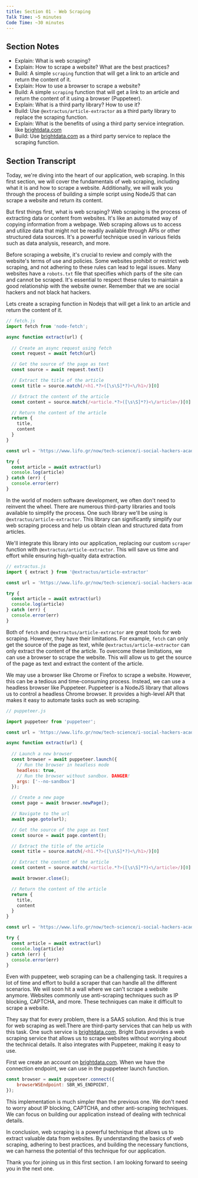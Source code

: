 ```yaml
---
title: Section 01 - Web Scraping
Talk Time: ~5 minutes
Code Time: ~30 minutes
---
```


## Section Notes

- Explain: What is web scraping?
- Explain: How to scrape a website? What are the best practices?
- Build: A simple `scraping` function that will get a link to an article and return the content of it.
- Explain: How to use a browser to scrape a website?
- Build: A simple `scraping` function that will get a link to an article and return the content of it using a browser (Puppeteer).
- Explain: What is a third party library? How to use it?
- Build: Use `@extractus/article-extractor` as a third party library to replace the scraping function.
- Explain: What is the benefits of using a third party service integration. like [brightdata.com](https://brightdata.com/)
- Build: Use [brightdata.com](https://brightdata.com/) as a third party service to replace the scraping function.

## Section Transcript

Today, we're diving into the heart of our application, web scraping. In this first section, we will cover the fundamentals of web scraping, including what it is and how to scrape a website. Additionally, we will walk you through the process of building a simple script using NodeJS that can scrape a website and return its content.

But first things first, what is web scraping? Web scraping is the process of extracting data or content from websites. It's like an automated way of copying information from a webpage. Web scraping allows us to access and utilize data that might not be readily available through APIs or other structured data sources. It's a powerful technique used in various fields such as data analysis, research, and more.

Before scraping a website, it's crucial to review and comply with the website's terms of use and policies. Some websites prohibit or restrict web scraping, and not adhering to these rules can lead to legal issues. Many websites have a `robots.txt` file that specifies which parts of the site can and cannot be scraped. It's essential to respect these rules to maintain a good relationship with the website owner. Remember that we are social hackers and not black hat hackers.

Lets create a scraping function in Nodejs that will get a link to an article and return the content of it.

```javascript
// fetch.js
import fetch from 'node-fetch';

async function extract(url) {
  
  // Create an async request using fetch
  const request = await fetch(url)

  // Get the source of the page as text
  const source = await request.text()

  // Extract the title of the article
  const title = source.match(/<h1.*?>([\s\S]*?)<\/h1>/)[0]

  // Extract the content of the article
  const content = source.match(/<article.*?>([\s\S]*?)<\/article>/)[0]

  // Return the content of the article
  return {
    title,
    content
  }
}

const url = 'https://www.lifo.gr/now/tech-science/i-social-hackers-academy-mathainei-programmatismo-se-prosfyges-metanastes-kai';

try {
  const article = await extract(url)
  console.log(article)
} catch (err) {
  console.error(err)
}
```

In the world of modern software development, we often don't need to reinvent the wheel. There are numerous third-party libraries and tools available to simplify the process. One such library we'll be using is `@extractus/article-extractor`. This library can significantly simplify our web scraping process and help us obtain clean and structured data from articles.

We'll integrate this library into our application, replacing our custom `scraper` function with `@extractus/article-extractor`. This will save us time and effort while ensuring high-quality data extraction.

```javascript
// extractus.js
import { extract } from '@extractus/article-extractor'

const url = 'https://www.lifo.gr/now/tech-science/i-social-hackers-academy-mathainei-programmatismo-se-prosfyges-metanastes-kai';

try {
  const article = await extract(url)
  console.log(article)
} catch (err) {
  console.error(err)
}
```

Both of `fetch` and `@extractus/article-extractor` are great tools for web scraping. However, they have their limitations. For example, `fetch` can only get the source of the page as text, while `@extractus/article-extractor` can only extract the content of the article. To overcome these limitations, we can use a browser to scrape the website. This will allow us to get the source of the page as text and extract the content of the article.

We may use a browser like Chrome or Firefox to scrape a website. However, this can be a tedious and time-consuming process. Instead, we can use a headless browser like Puppeteer. Puppeteer is a NodeJS library that allows us to control a headless Chrome browser. It provides a high-level API that makes it easy to automate tasks such as web scraping.

```javascript
// puppeteer.js

import puppeteer from 'puppeteer';

const url = 'https://www.lifo.gr/now/tech-science/i-social-hackers-academy-mathainei-programmatismo-se-prosfyges-metanastes-kai';

async function extract(url) {
  
  // Launch a new browser
  const browser = await puppeteer.launch({
    // Run the browser in headless mode
    headless: true,
    // Run the browser without sandbox. DANGER!
    args: ['--no-sandbox']
  });

  // Create a new page
  const page = await browser.newPage();

  // Navigate to the url
  await page.goto(url);

  // Get the source of the page as text
  const source = await page.content();

  // Extract the title of the article
  const title = source.match(/<h1.*?>([\s\S]*?)<\/h1>/)[0]

  // Extract the content of the article
  const content = source.match(/<article.*?>([\s\S]*?)<\/article>/)[0]

  await browser.close();

  // Return the content of the article
  return {
    title,
    content
  }
}

const url = 'https://www.lifo.gr/now/tech-science/i-social-hackers-academy-mathainei-programmatismo-se-prosfyges-metanastes-kai';

try {
  const article = await extract(url)
  console.log(article)
} catch (err) {
  console.error(err)
}
```

Even with puppeteer, web scraping can be a challenging task. It requires a lot of time and effort to build a scraper that can handle all the different scenarios. We will soon hit a wall where we can't scrape a website anymore. Websites commonly use anti-scraping techniques such as IP blocking, CAPTCHA, and more. These techniques can make it difficult to scrape a website.

They say that for every problem, there is a SAAS solution. And this is true for web scraping as well.There are third-party services that can help us with this task. One such service is [brightdata.com](https://brightdata.com/). Bright Data provides a web scraping service that allows us to scrape websites without worrying about the technical details. It also integrates with Puppeteer, making it easy to use.

First we create an account on [brightdata.com](https://brightdata.com/). When we have the connection endpoint, we can use in the puppeteer launch function.

```javascript
const browser = await puppeteer.connect({
    browserWSEndpoint: SBR_WS_ENDPOINT,
});
```

This implementation is much simpler than the previous one. We don't need to worry about IP blocking, CAPTCHA, and other anti-scraping techniques. We can focus on building our application instead of dealing with technical details.

In conclusion, web scraping is a powerful technique that allows us to extract valuable data from websites. By understanding the basics of web scraping, adhering to best practices, and building the necessary functions, we can harness the potential of this technique for our application.

Thank you for joining us in this first section. I am looking forward to seeing you in the next one.